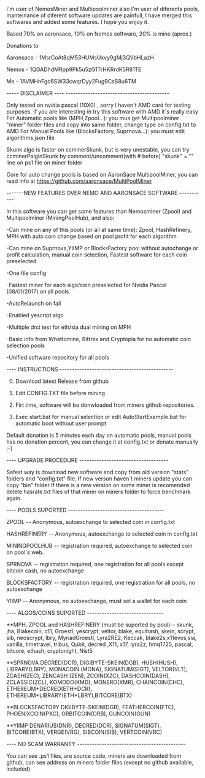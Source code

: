 ﻿I'm user of NemosMiner and Multipoolminer also I'm user of diferents pools, manteinance of diferent software updates are painfull,  I have merged this softwares and added some features. I hope you enjoy it.


Based 70% on aaronsace, 10% on Nemos software, 20% is mine (aprox.)

Donations to

Aaronsace - 1MsrCoAt8qM53HUMsUxvy9gMj3QVbHLazH

Nemos - 1QGADhdMRpp9Pk5u5zG1TrHKRrdK5R81TE

Me - 1AVMHnFgc6SW33cwqrDyy2Fug9CsS8u6TM



----- DISCLAIMER ---- ------------------------------------------

Only tested on nvidia pascal (10X0) , sorry I haven't AMD card for testing purposes.
If you are interesting in try this software with AMD it´s really easy
	For Automatic pools like (MPH,Zpool...): you mus get Multipoolminer "miner" folder files and copy into same folder, change type on config.txt to AMD
	For Manual Pools like (BlocksFactory, Suprnova...): you must edit algorithms.json file


Skunk algo is faster on ccminerSkunk, but is very unestable, you can try ccminerPalginSkunk by comment/uncomment(with # before)  "skunk" = "" line on ps1 file on miner folder

Core for auto change pools is based on AaronSace MultipoolMiner, you can read info at https://github.com/aaronsace/MultiPoolMiner


-------NEW FEATURES OVER NEMO AND AARONSACE SOFTWARE -----------

In this software you can get same features than Nemosminer (Zpool) and Multipoolminer (MiningPoolHub), and also:


-Can mine on any of this pools (or all at same time): Zpool, HashRefinery, MPH with auto coin change based on pool profit for each algorithm

-Can mine on Suprnova,YIIMP or BlocksFactory pool without autochange or profit calculation, manual coin selection, Fastest software for each coin preselected

-One file config

-Fastest miner for each algo/coin preselected for Nvidia Pascal (08/01/2017) on all pools.

-AutoRelaunch on fail

-Enabled yescript algo

-Multiple drci test for eth/sia dual mining on MPH

-Basic info from Whattomine, Bittrex and Cryptopia for no automatic coin selection pools

-Unified software repository for all pools


---- INSTRUCTIONS ----------------------------------------------

0. Download latest Release from github

1. Edit CONFIG.TXT file before mining

2. Firt time, software will be donwloaded from miners github repositories.

3. Exec start.bat for manual selection or edit AutoStartExample.bat for automatic boot without user prompt


Default donation is 5 minutes each day on automatic pools, manual pools has no donation percent, you can change it at config.txt or donate manually ;-)


---- UPGRADE PROCEDURE ------------------------------------

Safest way is download new software and copy from old version "stats" folders and "config.txt" file.
If new verson haven´t miners update you can copy "bin" folder
If there is a new version on some miner is recomended delete hasrate.txt files of that miner on miners folder to force benchmark again.


---- POOLS SUPORTED ---------------------------------------

ZPOOL -- Anonymous, autoexchange to selected coin in config.txt

HASHREFINERY -- Anonymous, autoexchange to selected coin in config.txt

MININGPOOLHUB -- registration required, autoexchange to selected coin on pool´s web.

SPRNOVA -- registration required, one registration for all pools except bitcoin cash, no autoexchange

BLOCKSFACTORY -- registration required, one registration for all pools, no autoexchange

YIIMP -- Anonymous, no autoexchange, must set a wallet for each coin



---- ALGOS/COINS SUPORTED -------------------------------

**MPH, ZPOOL and HASHREFINERY (must be suported by pool)--
	skunk, jha, Blakecoin, c11, Groestl, yescrypt, veltor, blake, equihash, skein, scrypt, sib, neoscrypt, lbry, MyriadGroestl, Lyra2RE2, 
	Keccak, blake2s,x11evos,sia, vanilla, timetravel, tribus, Qubit, decred ,X11, x17, lyra2z, hmq1725, pascal, bitcore, ethash, 
	cryptonight, Nist5

**SPRNOVA
	DECRED(DCR), DIGIBYTE-SKEIN(DGB), HUSH(HUSH), LIBRARY(LBRY), MONACOIN (MONA), SIGNATUM(SIGT), VELTOR(VLT), ZCASH(ZEC),
	ZENCASH (ZEN), ZCOIN(XZC), DASHCOIN(DASH), ZCLASSIC(ZCL), KOMODO(KMD), MONERO(XMR), CHAINCOIN(CHC), ETHEREUM+DECRED(ETH+DCR),
	ETHEREUM+LIBRARY(ETH+LBRY),BITCORE(BTX)


**BLOCKSFACTORY
	DIGIBYTE-SKEIN(DGB), FEATHERCOIN(FTC), PHOENIXCOIN(PXC), ORBITCOIN(ORB), GUNCOIN(GUN)
	

**YIIMP
	DENARIUS(DNR), DECRED(DCR), SIGNATUM(SIGT), BITCORE(BTX), VERGE(VRG), SIBCOIN(SIB), VERTCOIN(VRC) 



---- NO SCAM WARRANTY --------------------------------------------

You can see .ps1 files, are source code, miners are downloaded from github, can see address on miners folder files (except no github available, included)









